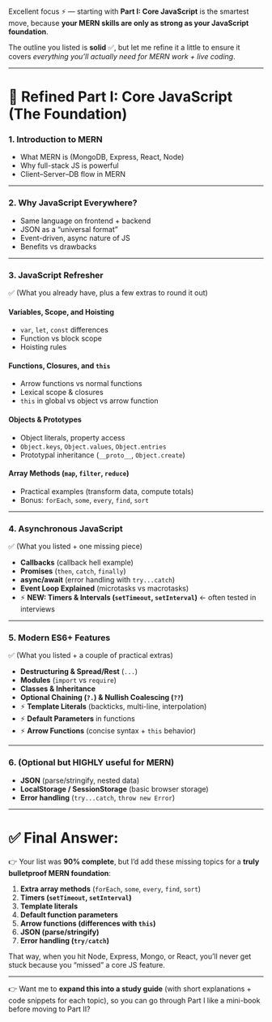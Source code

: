 Excellent focus ⚡ — starting with **Part I: Core JavaScript** is the smartest move, because **your MERN skills are only as strong as your JavaScript foundation**.

The outline you listed is **solid** ✅, but let me refine it a little to ensure it covers *everything you’ll actually need for MERN work + live coding*.

---

# 📌 Refined **Part I: Core JavaScript (The Foundation)**

### **1. Introduction to MERN**

* What MERN is (MongoDB, Express, React, Node)
* Why full-stack JS is powerful
* Client–Server–DB flow in MERN

---

### **2. Why JavaScript Everywhere?**

* Same language on frontend + backend
* JSON as a “universal format”
* Event-driven, async nature of JS
* Benefits vs drawbacks

---

### **3. JavaScript Refresher**

✅ (What you already have, plus a few extras to round it out)

#### **Variables, Scope, and Hoisting**

* `var`, `let`, `const` differences
* Function vs block scope
* Hoisting rules

#### **Functions, Closures, and `this`**

* Arrow functions vs normal functions
* Lexical scope & closures
* `this` in global vs object vs arrow function

#### **Objects & Prototypes**

* Object literals, property access
* `Object.keys`, `Object.values`, `Object.entries`
* Prototypal inheritance (`__proto__`, `Object.create`)

#### **Array Methods** (`map`, `filter`, `reduce`)

* Practical examples (transform data, compute totals)
* Bonus: `forEach`, `some`, `every`, `find`, `sort`

---

### **4. Asynchronous JavaScript**

✅ (What you listed + one missing piece)

* **Callbacks** (callback hell example)
* **Promises** (`then`, `catch`, `finally`)
* **async/await** (error handling with `try...catch`)
* **Event Loop Explained** (microtasks vs macrotasks)
* ⚡ **NEW: Timers & Intervals (`setTimeout`, `setInterval`)** ← often tested in interviews

---

### **5. Modern ES6+ Features**

✅ (What you listed + a couple of practical extras)

* **Destructuring & Spread/Rest** (`...`)
* **Modules** (`import` vs `require`)
* **Classes & Inheritance**
* **Optional Chaining (`?.`) & Nullish Coalescing (`??`)**
* ⚡ **Template Literals** (backticks, multi-line, interpolation)
* ⚡ **Default Parameters** in functions
* ⚡ **Arrow Functions** (concise syntax + `this` behavior)

---

### **6. (Optional but HIGHLY useful for MERN)**

* **JSON** (parse/stringify, nested data)
* **LocalStorage / SessionStorage** (basic browser storage)
* **Error handling** (`try...catch`, `throw new Error`)

---

# ✅ Final Answer:

👉 Your list was **90% complete**, but I’d add these missing topics for a **truly bulletproof MERN foundation**:

1. **Extra array methods** (`forEach`, `some`, `every`, `find`, `sort`)
2. **Timers (`setTimeout`, `setInterval`)**
3. **Template literals**
4. **Default function parameters**
5. **Arrow functions (differences with `this`)**
6. **JSON (parse/stringify)**
7. **Error handling (`try/catch`)**

That way, when you hit Node, Express, Mongo, or React, you’ll never get stuck because you “missed” a core JS feature.

---

👉 Want me to **expand this into a study guide** (with short explanations + code snippets for each topic), so you can go through Part I like a mini-book before moving to Part II?
